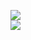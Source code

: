 [![](https://img.shields.io/badge/Made%20With-Github%20Spray-lightgrey.svg?style=for-the-badge&logo=github)](https://github.com/Annihil/github-spray#3503)  
[![](https://i.imgur.com/2DrTn0Z.gif)](https://github.com/Annihil/github-spray)